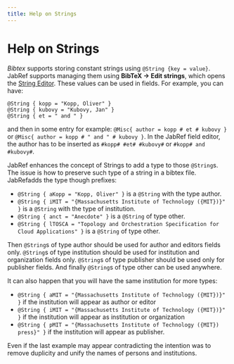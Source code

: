 ```yaml
---
title: Help on Strings
---
```


# Help on Strings

*Bibtex* supports storing constant strings using `@String {key = value}`. JabRef supports managing them using **BibTeX -&gt; Edit strings**, which opens the [String Editor](StringEditorHelp.md). These values can be used in fields. For example, you can have:

    @String { kopp = "Kopp, Oliver" }
    @String { kubovy = "Kubovy, Jan" }
    @String { et = " and " }

and then in some entry for example: `@Misc{ author = kopp # et # kubovy }` or `@Misc{ author = kopp # " and " # kubovy }`. In the JabRef field editor, the author has to be inserted as `#kopp# #et# #kubovy#` or `#kopp# and #kubovy#`.

JabRef enhances the concept of Strings to add a type to those `@String`s. The issue is how to preserve such type of a string in a bibtex file. JabRefadds the type though prefixes:

-   `@String { aKopp = "Kopp, Oliver" }` is a `@String` with the type author.
-   `@String { iMIT = "{Massachusetts Institute of Technology ({MIT})}" }` is a `@String` with the type of institution.
-   `@String { anct = "Anecdote" }` is a `@String` of type other.
-   `@String { lTOSCA = "Topology and Orchestration Specification for Cloud Applications" }` is a `@String` of type other.

Then `@String`s of type author should be used for author and editors fields only. `@String`s of type institution should be used for institution and organization fields only. `@String`s of type publisher should be used only for publisher fields. And finally `@String`s of type other can be used anywhere.

It can also happen that you will have the same institution for more types:

-   `@String { aMIT = "{Massachusetts Institute of Technology ({MIT})}" }` if the institution will appear as author or editor
-   `@String { iMIT = "{Massachusetts Institute of Technology ({MIT})}" }` if the institution will appear as institution or organization
-   `@String { pMIT = "{Massachusetts Institute of Technology ({MIT}) press}" }` if the institution will appear as publisher.

Even if the last example may appear contradicting the intention was to remove duplicity and unify the names of persons and institutions.
